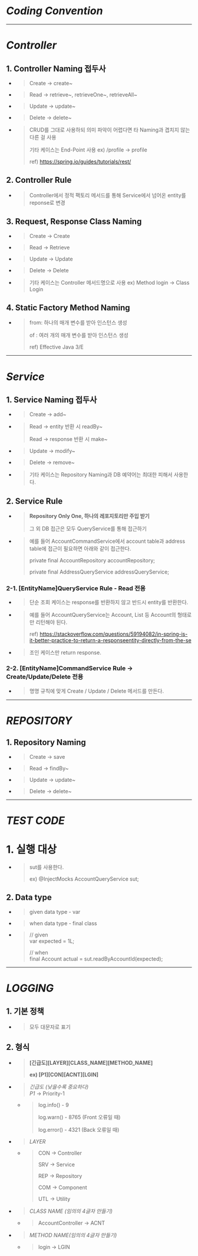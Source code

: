 # *Coding Convention*

---

# *Controller*
## 1. Controller Naming 접두사
* > Create -> create~
* > Read   -> retrieve~, retrieveOne~, retrieveAll~
* > Update -> update~
* > Delete -> delete~
* > CRUD를 그대로 사용하되 의미 파악이 어렵다면 타 Naming과 겹치지 않는 다른 걸 사용
  > 
  >  기타 케이스는 End-Point 사용 ex) /profile -> profile
  >
  > ref) https://spring.io/guides/tutorials/rest/

## 2. Controller Rule
* > Controller에서 정적 팩토리 메서드를 통해 Service에서 넘어온 entity를 reponse로 변경

## 3. Request, Response Class Naming
* > Create -> Create
* > Read   -> Retrieve
* > Update -> Update
* > Delete -> Delete
* > 기타 케이스는 Controller 메서드명으로 사용 ex) Method login -> Class Login

## 4. Static Factory Method Naming
* > from: 하나의 매개 변수를 받아 인스턴스 생성
  > 
  > of  : 여러 개의 매개 변수를 받아 인스턴스 생성
  > 
  > ref) Effective Java 3/E
---

# *Service*

## 1. Service Naming 접두사
* > Create -> add~
* > Read   -> entity 반환 시 readBy~  
  > 
  > Read   -> response 반환 시 make~ 
* > Update -> modify~
* > Delete -> remove~
* > 기타 케이스는 Repository Naming과 DB 예약어는 최대한 피해서 사용한다.

## 2. Service Rule
* > ****Repository Only One, 하나의 레포지토리만 주입 받기**** 
  > 
  > 그 외 DB 접근은 모두 QueryService를 통해 접근하기 
* > 예를 들어 AccountCommandService에서 account table과 address table에 접근이 필요하면 아래와 같이 접근한다.
  > 
  > private final AccountRepository accountRepository;
  >
  > private final AddressQueryService addressQueryService;

### 2-1. [EntityName]QueryService Rule - Read 전용
* > 단순 조회 케이스는 response를 반환하지 않고 반드시 entity를 반환한다. 
* > 예를 들어 AccountQueryService는 Account, List<Account> 등 Account의 형태로만 리턴해야 된다. 
  > 
  > ref) https://stackoverflow.com/questions/59194082/in-spring-is-it-better-practice-to-return-a-responseentity-directly-from-the-se
* > 조인 케이스만 return response.

### 2-2. [EntityName]CommandService Rule -> Create/Update/Delete 전용
* > 명명 규칙에 맞게 Create / Update / Delete 메서드를 만든다.
---

# *REPOSITORY*

## 1. Repository Naming
* > Create -> save
* > Read   -> findBy~
* > Update -> update~
* > Delete -> delete~
---

# *TEST CODE*

# 1. 실행 대상
* > sut를 사용한다.
  > 
  > ex) @InjectMocks AccountQueryService sut;

## 2. Data type
* > given data type - var
* > when data type - final class
  
* > // given \
  > var expected = 1L;
  >  
  > // when \
  > final Account actual = sut.readByAccountId(expected);
---

# *LOGGING*

## 1. 기본 정책
* > 모두 대문자로 표기

## 2. 형식
* > **[긴급도][LAYER][CLASS_NAME][METHOD_NAME]**
  > 
  > **ex) [P1][CON][ACNT][LGIN]**

* > *긴급도 (낮을수록 중요하다)* \
  > *P1* -> Priority-1

  * > log.info() - 9 
    > 
    > log.warn() - 8765 (Front 오류일 때)
    > 
    > log.error() - 4321 (Back 오류일 때)

* > *LAYER*
  * > CON -> Controller
    > 
    > SRV -> Service
    > 
    > REP -> Repository
    > 
    > COM -> Component
    > 
    > UTL -> Utility

* > *CLASS NAME (임의의 4글자 만들기)* 
  * > AccountController -> ACNT 
    
* > *METHOD NAME(임의의 4글자 만들기)*
  * > login -> LGIN 
